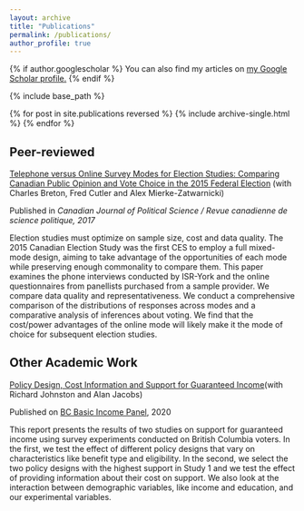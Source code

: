 ```yaml
---
layout: archive
title: "Publications"
permalink: /publications/
author_profile: true
---
```


{% if author.googlescholar %}
  You can also find my articles on <u><a href="{{author.googlescholar}}">my Google Scholar profile</a>.</u>
{% endif %}

{% include base_path %}

{% for post in site.publications reversed %}
  {% include archive-single.html %}
{% endfor %}

## Peer-reviewed

[Telephone versus Online Survey Modes for Election Studies: Comparing Canadian Public Opinion and Vote Choice in the 2015 Federal Election](http://sarahlachance.github.io/files/breton_telephone.pdf) (with Charles Breton, Fred Cutler and Alex Mierke-Zatwarnicki)

Published in _Canadian Journal of Political Science / Revue canadienne de science politique, 2017_

Election studies must optimize on sample size, cost and data quality. The 2015
Canadian Election Study was the first CES to employ a full mixed-mode design, aiming to take
advantage of the opportunities of each mode while preserving enough commonality to compare
them. This paper examines the phone interviews conducted by ISR-York and the online questionnaires
from panellists purchased from a sample provider. We compare data quality and representativeness.
We conduct a comprehensive comparison of the distributions of responses across modes
and a comparative analysis of inferences about voting. We find that the cost/power advantages of
the online mode will likely make it the mode of choice for subsequent election studies.



## Other Academic Work

[Policy Design, Cost Information and Support for Guaranteed Income](https://bcbasicincomepanel.ca/wp-content/uploads/2021/02/Policy_Design_Cost_Information_and_Support_for_Guaranteed_Income.pdf)(with Richard Johnston and Alan Jacobs)

Published on [BC Basic Income Panel](https://bcbasicincomepanel.ca/), 2020

This report presents the results of two studies on support for guaranteed income using survey experiments conducted on British Columbia voters. In the first, we test the effect of different policy designs that vary on characteristics like benefit type and eligibility. In the second, we select the two policy designs with the highest support in Study 1 and we test the effect of providing information about their cost on support. We also look at the interaction between demographic variables, like income and education, and our experimental variables.


